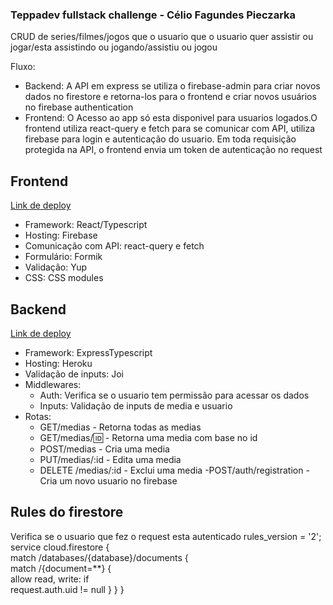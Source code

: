### Teppadev fullstack challenge - Célio Fagundes Pieczarka

CRUD de series/filmes/jogos que o usuario que o usuario quer assistir ou jogar/esta assistindo ou jogando/assistiu ou jogou

Fluxo: 
- Backend: A API em express se utiliza o firebase-admin para criar novos dados no firestore e retorna-los para o frontend e  criar novos usuários no firebase authentication
- Frontend: O Acesso ao app só esta disponivel para usuarios logados.O frontend utiliza react-query e fetch para se comunicar com API, utiliza firebase para login e autenticação do usuario. Em toda requisição protegida na API, o frontend envia um token de autenticação no request

## Frontend 
[Link de deploy](https://teppadev-challenge.web.app/)
- Framework: React/Typescript
- Hosting: Firebase
- Comunicação com API: react-query e fetch
- Formulário: Formik
- Validação: Yup
- CSS: CSS modules

## Backend
[Link de deploy](https://teppadev-api.herokuapp.com/)
- Framework: ExpressTypescript
- Hosting: Heroku
- Validação de inputs: Joi
- Middlewares:
  - Auth: Verifica se o usuario tem permissão para acessar os dados
  - Inputs: Validação de inputs de media e usuario
- Rotas:
  - GET/medias - Retorna todas as medias
  - GET/medias/:id: - Retorna uma media com base no id
  - POST/medias - Cria uma media
  - PUT/medias/:id - Edita uma media
  - DELETE /medias/:id - Exclui uma media
  -POST/auth/registration - Cria um novo usuario no firebase

## Rules do firestore
Verifica se o usuario que fez o  request esta autenticado
rules_version = '2';<br>
service cloud.firestore {<br>
  match /databases/{database}/documents {<br>
    match /{document=**} {<br>
      allow read, write: if<br>
    			request.auth.uid != null
    }
  }
}